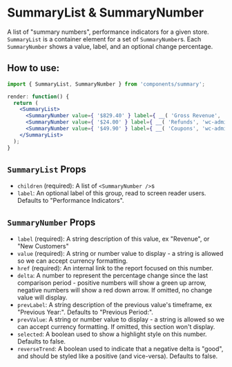 SummaryList & SummaryNumber
===========================

A list of "summary numbers", performance indicators for a given store. `SummaryList` is a container element for a set of `SummaryNumber`s. Each `SummaryNumber` shows a value, label, and an optional change percentage.

## How to use:

```jsx
import { SummaryList, SummaryNumber } from 'components/summary';

render: function() {
  return (
    <SummaryList>
      <SummaryNumber value={ '$829.40' } label={ __( 'Gross Revenue', 'wc-admin' ) } delta={ 29 } />
      <SummaryNumber value={ '$24.00' } label={ __( 'Refunds', 'wc-admin' ) } delta={ -10 } selected />
      <SummaryNumber value={ '$49.90' } label={ __( 'Coupons', 'wc-admin' ) } />
    </SummaryList>
  );
}
```

## `SummaryList` Props

* `children` (required): A list of `<SummaryNumber />`s
* `label`: An optional label of this group, read to screen reader users. Defaults to "Performance Indicators".

## `SummaryNumber` Props

* `label` (required): A string description of this value, ex "Revenue", or "New Customers"
* `value` (required): A string or number value to display - a string is allowed so we can accept currency formatting.
* `href` (required): An internal link to the report focused on this number.
* `delta`: A number to represent the percentage change since the last comparison period - positive numbers will show a green up arrow, negative numbers will show a red down arrow. If omitted, no change value will display.
* `prevLabel`: A string description of the previous value's timeframe, ex "Previous Year:". Defaults to "Previous Period:".
* `prevValue`: A string or number value to display - a string is allowed so we can accept currency formatting. If omitted, this section won't display.
* `selected`: A boolean used to show a highlight style on this number. Defaults to false.
* `reverseTrend`: A boolean used to indicate that a negative delta is "good", and should be styled like a positive (and vice-versa). Defaults to false.
